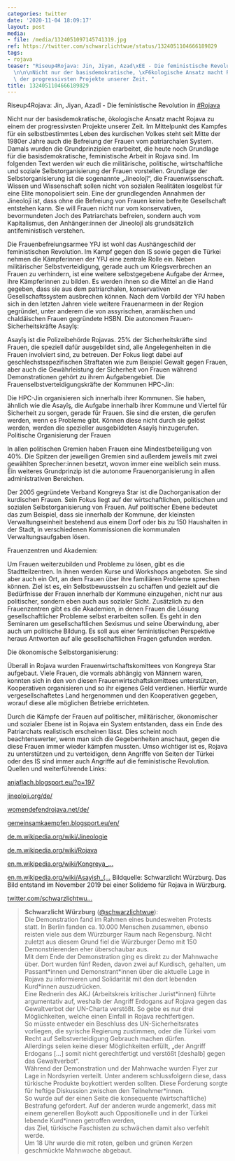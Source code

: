 ```yaml
---
categories: twitter
date: '2020-11-04 18:09:17'
layout: post
media:
- file: /media/1324051097145741319.jpg
ref: https://twitter.com/schwarzlichtwue/status/1324051104666189829
tags:
- rojava
teaser: "Riseup4Rojava: Jin, Jiyan, Azad\xEE - Die feministische Revolution in [#Rojava](/t/rojava)\n\
  \n\n\nNicht nur der basisdemokratische, \xF6kologische Ansatz macht Rojava zu einem\
  \ der progressivsten Projekte unserer Zeit. "
title: 1324051104666189829
---
```

Riseup4Rojava: Jin, Jiyan, Azadî - Die feministische Revolution in [#Rojava](/t/rojava)



Nicht nur der basisdemokratische, ökologische Ansatz macht Rojava zu einem der progressivsten Projekte unserer Zeit. 
Im Mittelpunkt des Kampfes für ein selbstbestimmtes Leben des kurdischen Volkes steht seit Mitte der 1980er Jahre auch die Befreiung der Frauen vom patriarchalen System.
Damals wurden die Grundprinzipien erarbeitet, die heute noch Grundlage für die basisdemokratische, feministische Arbeit in Rojava sind. Im folgenden Text werden wir euch die militärische, politische, wirtschaftliche und soziale Selbstorganisierung der Frauen vorstellen.
Grundlage der Selbstorganisierung ist die sogenannte „Jineolojî“, die Frauenwissenschaft. Wissen und Wissenschaft sollen nicht von sozialen Realitäten losgelöst für eine Elite monopolisiert sein.
Eine der grundlegenden Annahmen der Jineolojî ist, dass ohne die Befreiung von Frauen keine befreite Gesellschaft entstehen kann. Sie will Frauen nicht nur vom konservativen, bevormundeten Joch des Patriarchats befreien, sondern auch vom Kapitalismus, den Anhänger:innen der Jineolojî als grundsätzlich antifeministisch verstehen. 



Die Frauenbefreiungsarmee YPJ ist wohl das Aushängeschild der feministischen Revolution.
Im Kampf gegen den IS sowie gegen die Türkei nehmen die Kämpferinnen der YPJ eine zentrale Rolle ein. Neben militärischer Selbstverteidigung, gerade auch um Kriegsverbrechen an Frauen zu verhindern, ist eine weitere selbstgegebene Aufgabe der Armee, ihre Kämpferinnen zu bilden.
Es werden ihnen so die Mittel an die Hand gegeben, dass sie aus dem patriarchalen, konservativen Gesellschaftssystem ausbrechen können.
Nach dem Vorbild der YPJ haben sich in den letzten Jahren viele weitere Frauenarmeen in der Region gegründet, unter anderem die von assyrischen, aramäischen und chaldäischen Frauen gegründete HSBN.
Die autonomen Frauen-Sicherheitskräfte Asayîş:

Asayîş ist die Polizeibehörde Rojavas. 25% der Sicherheitskräfte sind Frauen, die speziell dafür ausgebildet sind, alle Angelegenheiten in die Frauen involviert sind, zu betreuen.
Der Fokus liegt dabei auf geschlechstsspezifischen Straftaten wie zum Beispiel Gewalt gegen Frauen, aber auch die Gewährleistung der Sicherheit von Frauen während Demonstrationen gehört zu ihrem Aufgabengebiet.
Die Frauenselbstverteidigungskräfte der Kommunen HPC-Jin:

Die HPC-Jin organisieren sich innerhalb ihrer Kommunen. Sie haben, ähnlich wie die Asayîş, die Aufgabe innerhalb ihrer Kommune und Viertel für Sicherheit zu sorgen, gerade für Frauen.
Sie sind die ersten, die gerufen werden, wenn es Probleme gibt. Können diese nicht durch sie gelöst werden, werden die spezieller ausgebildeten Asayîş hinzugerufen.
Politische Organisierung der Frauen

In allen politischen Gremien haben Frauen eine Mindestbeteiligung von 40%. Die Spitzen der jeweiligen Gremien sind außerdem jeweils mit zwei gewählten Sprecher:innen besetzt, wovon immer eine weiblich sein muss.
Ein weiteres Grundprinzip ist die autonome Frauenorganisierung in allen administrativen Bereichen.

Der 2005 gegründete Verband Kongreya Star ist die Dachorganisation der kurdischen Frauen.
Sein Fokus liegt auf der wirtschaftlichen, politischen und sozialen Selbstorganisierung von Frauen. Auf politischer Ebene bedeutet das zum Beispiel, dass sie innerhalb der Kommune, der kleinsten Verwaltungseinheit bestehend aus einem Dorf oder bis zu 150 Haushalten in der Stadt, in verschiedenen Kommissionen die kommunalen Verwaltungsaufgaben lösen. 



Frauenzentren und Akademien:

Um Frauen weiterzubilden und Probleme zu lösen, gibt es die Stadtteilzentren. In ihnen werden Kurse und Workshops angeboten.
Sie sind aber auch ein Ort, an dem Frauen über ihre familiären Probleme sprechen können. Ziel ist es, ein Selbstbewusstsein zu schaffen und gezielt auf die Bedürfnisse der Frauen innerhalb der Kommune einzugehen, nicht nur aus politischer, sondern eben auch aus sozialer Sicht.
Zusätzlich zu den Frauenzentren gibt es die Akademien, in denen Frauen die Lösung gesellschaftlicher Probleme selbst erarbeiten sollen. Es geht in den Seminaren um gesellschaftlichen Sexismus und seine Überwindung, aber auch um politische Bildung.
Es soll aus einer feministischen Perspektive heraus Antworten auf alle gesellschaftlichen Fragen gefunden werden.



Die ökonomische Selbstorganisierung:

Überall in Rojava wurden Frauenwirtschaftskomittees von Kongreya Star aufgebaut.
Viele Frauen, die vormals abhängig von Männern waren, konnten sich in den von diesen Frauenwirtschaftskomittees unterstützen, Kooperativen organisieren und so ihr eigenes Geld verdienen. Hierfür wurde vergesellschaftetes Land hergenommen und den Kooperativen gegeben, worauf diese alle möglichen Betriebe errichteten.



Durch die Kämpfe der Frauen auf politischer, militärischer, ökonomischer und sozialer Ebene ist in Rojava ein System entstanden, dass ein Ende des Patriarchats realistisch erscheinen lässt.
Dies scheint noch beachtenswerter, wenn man sich die Gegebenheiten anschaut, gegen die diese Frauen immer wieder kämpfen mussten.
Umso wichtiger ist es, Rojava zu unterstützen und zu verteidigen, denn Angriffe von Seiten der Türkei oder des IS sind immer auch Angriffe auf die feministische Revolution.
Quellen und weiterführende Links:



[anjaflach.blogsport.eu/?p=197](http://anjaflach.blogsport.eu/?p=197)

[jineoloji.org/de/](https://jineoloji.org/de/)

[womendefendrojava.net/de/](https://womendefendrojava.net/de/)

[gemeinsamkaempfen.blogsport.eu/en/](http://gemeinsamkaempfen.blogsport.eu/en/)

[de.m.wikipedia.org/wiki/Jineologie](https://de.m.wikipedia.org/wiki/Jineologie) 

[de.m.wikipedia.org/wiki/Rojava](https://de.m.wikipedia.org/wiki/Rojava)

[en.m.wikipedia.org/wiki/Kongreya_…](https://en.m.wikipedia.org/wiki/Kongreya_Star)

[en.m.wikipedia.org/wiki/Asayish_(…](https://en.m.wikipedia.org/wiki/Asayish_(Rojava_regions))
Bildquelle: Schwarzlicht Würzburg. Das Bild entstand im November 2019 bei einer Solidemo für Rojava in Würzburg.



[twitter.com/schwarzlichtwu…](https://twitter.com/schwarzlichtwue/status/1190920757079158784?s=19)
> <b>Schwarzlicht Würzburg</b> ([@schwarzlichtwue](https://twitter.com/schwarzlichtwue)):  
>Die Demonstration fand im Rahmen eines bundesweiten Protests statt. In Berlin fanden ca. 10.000 Menschen zusammen, ebenso reisten viele aus dem Würzburger Raum nach Regensburg. Nicht zuletzt aus diesem Grund fiel die Würzburger Demo mit 150 Demonstrierenden eher überschaubar aus.   
>Mit dem Ende der Demonstration ging es direkt zu der Mahnwache über. Dort wurden fünf Reden, davon zwei auf Kurdisch, gehalten, um Passant\*innen und Demonstrant\*innen über die aktuelle Lage in Rojava zu informieren und Solidarität mit den dort lebenden Kurd\*innen auszudrücken.   
>Eine Rednerin des AKJ (Arbeitskreis kritischer Jurist\*innen) führte argumentativ auf, weshalb der Angriff Erdogans auf Rojava gegen das Gewaltverbot der UN-Charta verstößt. So gebe es nur drei Möglichkeiten, welche einen Einfall in Rojava rechtfertigen.  
>So müsste entweder ein Beschluss des UN-Sicherheitsrates vorliegen, die syrische Regierung zustimmen, oder die Türkei vom Recht auf Selbstverteidigung Gebrauch machen dürfen.  
>Allerdings seien keine dieser Möglichkeiten erfüllt, „der Angriff Erdogans […] somit nicht gerechtfertigt und verstößt [deshalb] gegen das Gewaltverbot“.  
>Während der Demonstration und der Mahnwache wurden Flyer zur Lage in Nordsyrien verteilt. Unter anderem schlussfolgern diese, dass türkische Produkte boykottiert werden sollten. Diese Forderung sorgte für heftige Diskussion zwischen den Teilnehmer\*innen.  
>So wurde auf der einen Seite die konsequente (wirtschaftliche) Bestrafung gefordert. Auf der anderen wurde angemerkt, dass mit einem generellen Boykott auch Oppositionelle und in der Türkei lebende Kurd\*innen getroffen werden,   
> das Ziel, türkische Faschisten zu schwächen damit also verfehlt werde.  
>Um 18 Uhr wurde die mit roten, gelben und grünen Kerzen geschmückte Mahnwache abgebaut.   


